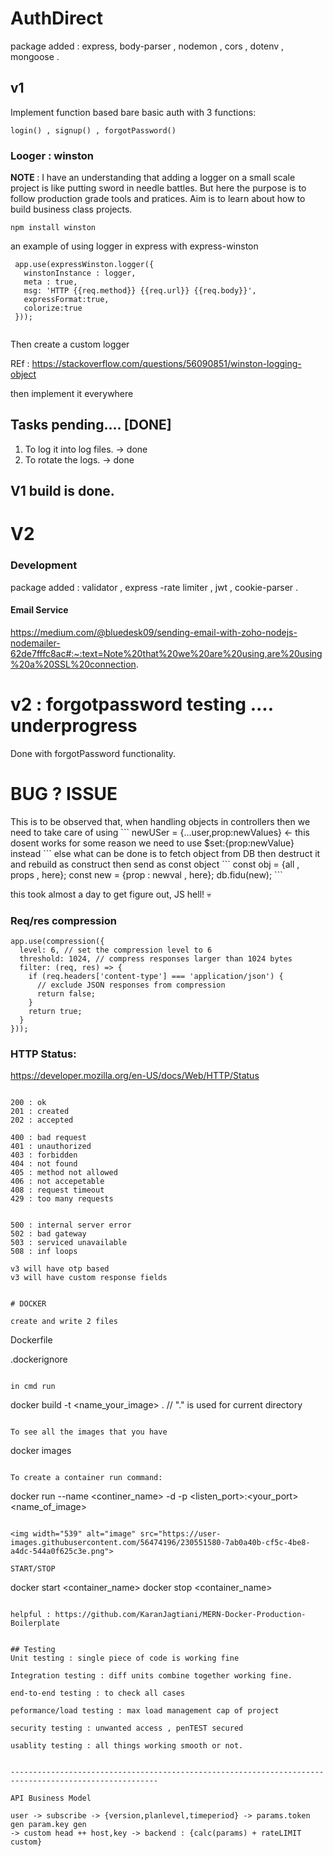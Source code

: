 # AuthDirect

package added : express, body-parser , nodemon , cors , dotenv , mongoose .
## v1

Implement function based bare basic auth with 3 functions:

```
login() , signup() , forgotPassword()
```

### Looger : winston

<b> NOTE </b> : I have an understanding that adding a logger on a small scale project is like putting sword in needle battles. But here the purpose is to follow production grade tools and pratices. Aim is to learn about how to build business class projects.

```
npm install winston
```

an example of using logger in express with express-winston
```
 app.use(expressWinston.logger({
   winstonInstance : logger,
   meta : true,
   msg: 'HTTP {{req.method}} {{req.url}} {{req.body}}',
   expressFormat:true,
   colorize:true
 }));
 
```


Then create a custom logger

REf : https://stackoverflow.com/questions/56090851/winston-logging-object

then implement it everywhere

## Tasks pending.... [DONE]
1) To log it into log files. -> done 
2) To rotate the logs. -> done 
## V1 build is done.

# V2 

### Development

package added : validator , express -rate limiter , jwt , cookie-parser .

#### Email Service

https://medium.com/@bluedesk09/sending-email-with-zoho-nodejs-nodemailer-62de7fffc8ac#:~:text=Note%20that%20we%20are%20using,are%20using%20a%20SSL%20connection.


# v2 : forgotpassword testing .... underprogress

Done with forgotPassword functionality.

# BUG ? ISSUE

<p> 
This is to be observed that, when handling objects in controllers then we need to take care of using 
```
newUSer = {...user,prop:newValues} <- this dosent works for some reason
we need to use $set:{prop:newValue} instead
```
else what can be done is to fetch object from DB then destruct it and rebuild as construct then send as const object
```
const obj = {all , props , here};
const new = {prop : newval , here};
db.fidu(new);
```

this took almost a day to get figure out, JS hell! 💀
</p>

### Req/res compression 

```
app.use(compression({
  level: 6, // set the compression level to 6
  threshold: 1024, // compress responses larger than 1024 bytes
  filter: (req, res) => {
    if (req.headers['content-type'] === 'application/json') {
      // exclude JSON responses from compression
      return false;
    }
    return true;
  }
}));

```
### HTTP Status:

https://developer.mozilla.org/en-US/docs/Web/HTTP/Status

```

200 : ok
201 : created
202 : accepted

400 : bad request
401 : unauthorized
403 : forbidden
404 : not found
405 : method not allowed
406 : not accepetable   
408 : request timeout
429 : too many requests


500 : internal server error
502 : bad gateway
503 : serviced unavailable
508 : inf loops 

v3 will have otp based
v3 will have custom response fields


# DOCKER

create and write 2 files
```
Dockerfile

.dockerignore

```

in cmd run 

```
docker build -t <name_your_image> . // "." is used for current directory
```

To see all the images that you have
```
docker images
```

To create a container run command:
```
docker run --name <continer_name> -d -p <listen_port>:<your_port> <name_of_image>
```

<img width="539" alt="image" src="https://user-images.githubusercontent.com/56474196/230551580-7ab0a40b-cf5c-4be8-a4dc-544a0f625c3e.png">

START/STOP

```
docker start <container_name>
docker stop <container_name>

```

helpful : https://github.com/KaranJagtiani/MERN-Docker-Production-Boilerplate


## Testing
Unit testing : single piece of code is working fine

Integration testing : diff units combine together working fine.

end-to-end testing : to check all cases

peformance/load testing : max load management cap of project

security testing : unwanted access , penTEST secured 

usablity testing : all things working smooth or not.


-------------------------------------------------------------------------------------------------------

API Business Model

user -> subscribe -> {version,planlevel,timeperiod} -> params.token gen param.key gen
-> custom head ++ host,key -> backend : {calc(params) + rateLIMIT custom}